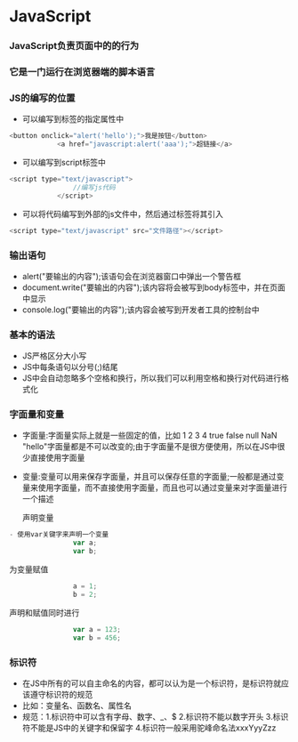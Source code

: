 # JavaScript
### JavaScript负责页面中的的行为
### 它是一门运行在浏览器端的脚本语言
### JS的编写的位置
+ 可以编写到标签的指定属性中
```js
<button onclick="alert('hello');">我是按钮</button>
			<a href="javascript:alert('aaa');">超链接</a>
```
+ 可以编写到script标签中
```js
<script type="text/javascript">
				//编写js代码
			</script>
```
+ 可以将代码编写到外部的js文件中，然后通过标签将其引入
```js
<script type="text/javascript" src="文件路径"></script>
```

### 输出语句
+ alert("要输出的内容");该语句会在浏览器窗口中弹出一个警告框
+ document.write("要输出的内容");该内容将会被写到body标签中，并在页面中显示
+ console.log("要输出的内容");该内容会被写到开发者工具的控制台中

### 基本的语法
+ JS严格区分大小写
+ JS中每条语句以分号(;)结尾
+ JS中会自动忽略多个空格和换行，所以我们可以利用空格和换行对代码进行格式化

### 字面量和变量
+ 字面量:字面量实际上就是一些固定的值，比如 1 2 3 4 true false null NaN "hello"字面量都是不可以改变的;由于字面量不是很方便使用，所以在JS中很少直接使用字面量
+ 变量:变量可以用来保存字面量，并且可以保存任意的字面量;一般都是通过变量来使用字面量，而不直接使用字面量，而且也可以通过变量来对字面量进行一个描述

   声明变量
```js
- 使用var关键字来声明一个变量
				var a;
				var b;
```
   为变量赋值
```js
                a = 1;
				b = 2;
```
   声明和赋值同时进行
```js
                var a = 123;
				var b = 456;
```

### 标识符
+ 在JS中所有的可以自主命名的内容，都可以认为是一个标识符，是标识符就应该遵守标识符的规范
+ 比如：变量名、函数名、属性名
+ 规范：1.标识符中可以含有字母、数字、_、$  2.标识符不能以数字开头  3.标识符不能是JS中的关键字和保留字  4.标识符一般采用驼峰命名法xxxYyyZzz

